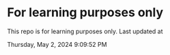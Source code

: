 # For learning purposes only
This repo is for learning purposes only.
Last updated at

Thursday, May 2, 2024 9:09:52 PM

